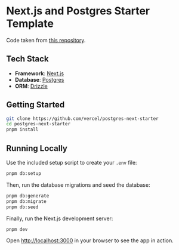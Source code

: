 # Next.js and Postgres Starter Template

Code taken from [this repository](https://github.com/vercel/postgres-next-starter).

## Tech Stack

- **Framework**: [Next.js](https://nextjs.org/)
- **Database**: [Postgres](https://www.postgresql.org/)
- **ORM**: [Drizzle](https://orm.drizzle.team/)

## Getting Started

```bash
git clone https://github.com/vercel/postgres-next-starter
cd postgres-next-starter
pnpm install
```

## Running Locally

Use the included setup script to create your `.env` file:

```bash
pnpm db:setup
```

Then, run the database migrations and seed the database:

```bash
pnpm db:generate
pnpm db:migrate
pnpm db:seed
```

Finally, run the Next.js development server:

```bash
pnpm dev
```

Open [http://localhost:3000](http://localhost:3000) in your browser to see the app in action.
